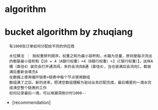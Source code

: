 # algorithm

# bucket algorithm by zhuqiang 

  ```
    有1000张订单如何分配给不同的供应商
    
    水位算法 ： 按权重排列顺序，权重之和为最小容积和，水箱为总量，原则是每次流出
    的都是最小容积和【10 = 4（A银行权重）+4（B银行权重）+2（C银行权重）】，这样A
    桶（直径4）装完会打开通流阀，多的会流向B通（直径4），当也装满后会流向C，都装
    满后重新会填充A
    在数据上使用循环链表+链表中每个节点使用数组
    数组满了之后，新的进来，把清空数组理解为驱动业务匹配完成，最后桶里的一滴水完
    成清空整个链表的工作
    如何记录最后一滴，可以用漏洞倒计时1000--
  ```
  - [recommendation]